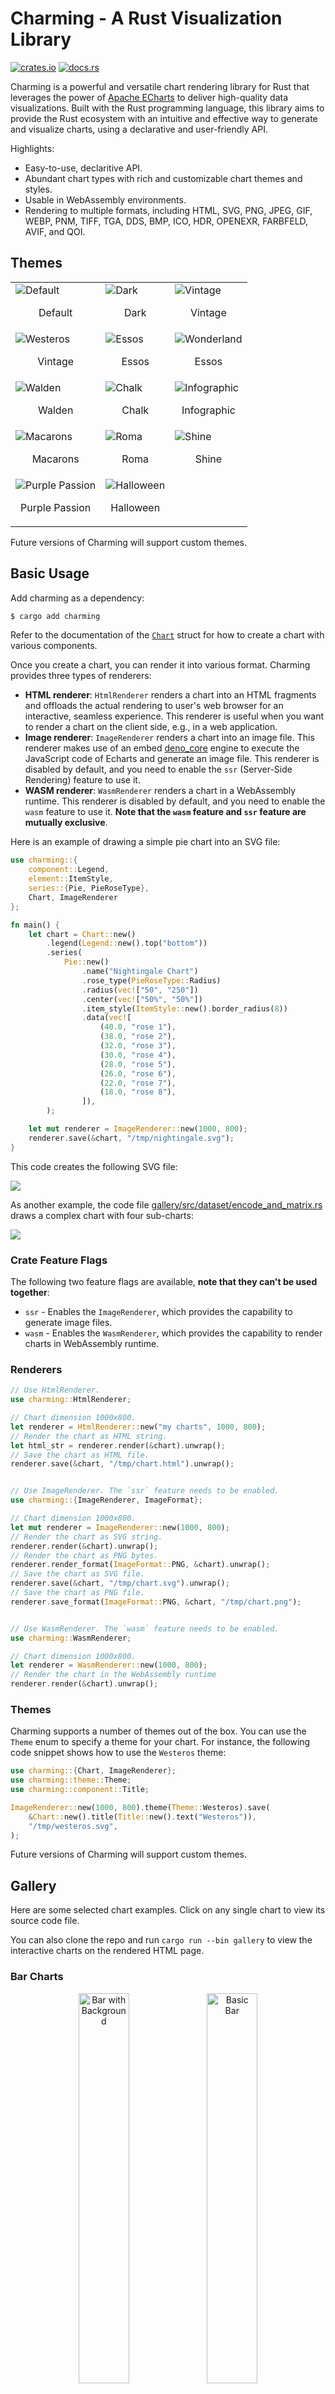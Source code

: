 # Charming - A Rust Visualization Library

[![crates.io](https://img.shields.io/crates/v/charming.svg)](https://crates.io/crates/charming)
[![docs.rs](https://docs.rs/charming/badge.svg)](https://docs.rs/charming)

Charming is a powerful and versatile chart rendering library for Rust that leverages the power of [Apache ECharts](https://echarts.apache.org/en/index.html) to deliver high-quality data visualizations. Built with the Rust programming language, this library aims to provide the Rust ecosystem with an intuitive and effective way to generate and visualize charts, using a declarative and user-friendly API.

Highlights:

- Easy-to-use, declaritive API.
- Abundant chart types with rich and customizable chart themes and styles.
- Usable in WebAssembly environments.
- Rendering to multiple formats, including HTML, SVG, PNG, JPEG, GIF, WEBP, PNM, TIFF, TGA, DDS, BMP, ICO, HDR, OPENEXR, FARBFELD, AVIF, and QOI.

## Themes

<table>
    <tr>
        <td><img src="./img/theme/default.png" alt="Default" /><p align="center">Default</p></td>
        <td><img src="./img/theme/dark.png" alt="Dark" /><p align="center">Dark</p></td>
        <td><img src="./img/theme/vintage.png" alt="Vintage" /><p align="center">Vintage</p></td>
    </tr>
    <tr>
        <td><img src="./img/theme/westeros.png" alt="Westeros" /><p align="center">Vintage</p></td>
        <td><img src="./img/theme/essos.png" alt="Essos" /><p align="center">Essos</p></td>
        <td><img src="./img/theme/wonderland.png" alt="Wonderland" /><p align="center">Essos</p></td>
    </tr>
    <tr>
        <td><img src="./img/theme/walden.png" alt="Walden" /><p align="center">Walden</p></td>
        <td><img src="./img/theme/chalk.png" alt="Chalk" /><p align="center">Chalk</p></td>
        <td><img src="./img/theme/infographic.png" alt="Infographic" /><p align="center">Infographic</p></td>
    </tr>
    <tr>
        <td><img src="./img/theme/macarons.png" alt="Macarons" /><p align="center">Macarons</p></td>
        <td><img src="./img/theme/roma.png" alt="Roma" /><p align="center">Roma</p></td>
        <td><img src="./img/theme/shine.png" alt="Shine" /><p align="center">Shine</p></td>
    </tr>
    <tr>
        <td><img src="./img/theme/purple-passion.png" alt="Purple Passion" /><p align="center">Purple Passion</p></td>
        <td><img src="./img/theme/halloween.png" alt="Halloween" /><p align="center">Halloween</p></td>
    </tr>
</table>

Future versions of Charming will support custom themes.

## Basic Usage

Add charming as a dependency:

```sh
$ cargo add charming
```

Refer to the documentation of the [`Chart`](https://docs.rs/charming/latest/charming/struct.Chart.html) struct for how to create a chart with various components.

Once you create a chart, you can render it into various format. Charming provides three types of renderers:

- **HTML renderer**: `HtmlRenderer` renders a chart into an HTML fragments and offloads the actual rendering to user's web browser for an interactive, seamless experience. This renderer is useful when you want to render a chart on the client side, e.g., in a web application.
- **Image renderer**: `ImageRenderer` renders a chart into an image file. This renderer makes use of an embed [deno_core](https://github.com/denoland/deno_core) engine to execute the JavaScript code of Echarts and generate an image file. This renderer is disabled by default, and you need to enable the `ssr` (Server-Side Rendering) feature to use it.
- **WASM renderer**: `WasmRenderer` renders a chart in a WebAssembly runtime. This renderer is disabled by default, and you need to enable the `wasm` feature to use it. **Note that the `wasm` feature and `ssr` feature are mutually exclusive**.

Here is an example of drawing a simple pie chart into an SVG file:

```rust
use charming::{
    component::Legend,
    element::ItemStyle,
    series::{Pie, PieRoseType},
    Chart, ImageRenderer
};

fn main() {
    let chart = Chart::new()
        .legend(Legend::new().top("bottom"))
        .series(
            Pie::new()
                .name("Nightingale Chart")
                .rose_type(PieRoseType::Radius)
                .radius(vec!["50", "250"])
                .center(vec!["50%", "50%"])
                .item_style(ItemStyle::new().border_radius(8))
                .data(vec![
                    (40.0, "rose 1"),
                    (38.0, "rose 2"),
                    (32.0, "rose 3"),
                    (30.0, "rose 4"),
                    (28.0, "rose 5"),
                    (26.0, "rose 6"),
                    (22.0, "rose 7"),
                    (18.0, "rose 8"),
                ]),
        );

    let mut renderer = ImageRenderer::new(1000, 800);
    renderer.save(&chart, "/tmp/nightingale.svg");
}
```

This code creates the following SVG file:

![](img/nightingale.svg)

As another example, the code file [gallery/src/dataset/encode_and_matrix.rs](./gallery/src/dataset/encode_and_matrix.rs) draws a complex chart with four sub-charts:

![](img/encode-and-matrix.svg)

### Crate Feature Flags

The following two feature flags are available, **note that they can't be used together**:

- `ssr` - Enables the `ImageRenderer`, which provides the capability to generate image files.
- `wasm` - Enables the `WasmRenderer`, which provides the capability to render charts in WebAssembly runtime.

### Renderers

```rs
// Use HtmlRenderer.
use charming::HtmlRenderer;

// Chart dimension 1000x800.
let renderer = HtmlRenderer::new("my charts", 1000, 800);
// Render the chart as HTML string.
let html_str = renderer.render(&chart).unwrap();
// Save the chart as HTML file.
renderer.save(&chart, "/tmp/chart.html").unwrap();


// Use ImageRenderer. The `ssr` feature needs to be enabled.
use charming::{ImageRenderer, ImageFormat};

// Chart dimension 1000x800.
let mut renderer = ImageRenderer::new(1000, 800);
// Render the chart as SVG string.
renderer.render(&chart).unwrap();
// Render the chart as PNG bytes.
renderer.render_format(ImageFormat::PNG, &chart).unwrap();
// Save the chart as SVG file.
renderer.save(&chart, "/tmp/chart.svg").unwrap();
// Save the chart as PNG file.
renderer.save_format(ImageFormat::PNG, &chart, "/tmp/chart.png");


// Use WasmRenderer. The `wasm` feature needs to be enabled.
use charming::WasmRenderer;

// Chart dimension 1000x800.
let renderer = WasmRenderer::new(1000, 800);
// Render the chart in the WebAssembly runtime
renderer.render(&chart).unwrap();
```

### Themes

Charming supports a number of themes out of the box. You can use the `Theme` enum to specify a theme for your chart. For instance, the following code snippet shows how to use the `Westeros` theme:

```rust
use charming::{Chart, ImageRenderer};
use charming::theme::Theme;
use charming::component::Title;

ImageRenderer::new(1000, 800).theme(Theme::Westeros).save(
    &Chart::new().title(Title::new().text("Westeros")),
    "/tmp/westeros.svg",
);
```

Future versions of Charming will support custom themes.

## Gallery

Here are some selected chart examples. Click on any single chart to view its source code file.

You can also clone the repo and run `cargo run --bin gallery` to view the interactive charts on the rendered HTML page.

### Bar Charts

<div align="center">
<a href="./gallery/src/bar/bar_with_background.rs"><img src="./img/bar/bar_with_background.svg" width="40%" alt="Bar with Background" /></a>
<a href="./gallery/src/bar/basic_bar.rs"><img src="./img/bar/basic_bar.svg" width="40%" alt="Basic Bar" /></a>
<a href="./gallery/src/bar/radial_polar_bar_label_position.rs"><img src="./img/bar/radial_polar_bar_label_position.svg" width="40%" alt="Radial Polar Bar Label Position" /></a>
<a href="./gallery/src/bar/set_style_of_single_bar.rs"><img src="./img/bar/set_style_of_single_bar.svg" width="40%" alt="Set Style of Single Bar" /></a>
<a href="./gallery/src/bar/stacked_column.rs"><img src="./img/bar/stacked_column.svg" width="40%" alt="Stacked Column" /></a>
<a href="./gallery/src/bar/tangential_polar_bar.rs"><img src="./img/bar/tangential_polar_bar.svg" width="40%" alt="Tangential Polar Bar" /></a>
<a href="./gallery/src/bar/waterfall.rs"><img src="./img/bar/waterfall.svg" width="40%" alt="Waterfall" /></a>
<a href="./gallery/src/bar/world_population.rs"><img src="./img/bar/world_population.svg" width="40%" alt="World Population" /></a>
</div>

### Boxplot Charts

<div align="center">
<a href="./gallery/src/boxplot/boxplot_light_velocity.rs"><img src="./img/boxplot/boxplot_light_velocity.svg" width="40%" alt="Boxplot Light Velocity" /></a>
<a href="./gallery/src/boxplot/multiple_categories.rs"><img src="./img/boxplot/multiple_categories.svg" width="40%" alt="Multiple Categories" /></a>
</div>

### Candlestick Charts

<div align="center">
<a href="./gallery/src/candlestick/basic_candlestick.rs"><img src="./img/candlestick/basic_candlestick.svg" width="40%" alt="Basic Candlestick" /></a>
<a href="./gallery/src/candlestick/shanghai_index.rs"><img src="./img/candlestick/shanghai_index.svg" width="40%" alt="Shanghai Index" /></a>
</div>

### Funnel Charts

<div align="center">
<a href="./gallery/src/funnel/funnel_chart.rs"><img src="./img/funnel/funnel_chart.svg" width="40%" alt="Funnel Chart" /></a>
<a href="./gallery/src/funnel/multiple_funnels.rs"><img src="./img/funnel/multiple_funnels.svg" width="40%" alt="Multiple Funnels" /></a>
</div>

### Gauge Charts

<div align="center">
<a href="./gallery/src/gauge/gauge_barometer.rs"><img src="./img/gauge/gauge_barometer.svg" width="40%" alt="Gauge Barometer" /></a>
<a href="./gallery/src/gauge/gauge_basic.rs"><img src="./img/gauge/gauge_basic.svg" width="40%" alt="Gauge Basic" /></a>
<a href="./gallery/src/gauge/gauge_simple.rs"><img src="./img/gauge/gauge_simple.svg" width="40%" alt="Gauge Simple" /></a>
</div>

### Graph Charts

<div align="center">
<a href="./gallery/src/graph/hide_overlapped_label.rs"><img src="./img/graph/hide_overlapped_label.svg" width="40%" alt="Hide Overlapped Label" /></a>
<a href="./gallery/src/graph/les_miserables.rs"><img src="./img/graph/les_miserables.svg" width="40%" alt="Les Miserables" /></a>
</div>

### Heatmap Charts

<div align="center">
<a href="./gallery/src/heatmap/heatmap_on_cartesian.rs"><img src="./img/heatmap/heatmap_on_cartesian.svg" width="40%" alt="Heatmap on Cartesian" /></a>
</div>

### Line Charts

<div align="center">
<a href="./gallery/src/line/area_pieces.rs"><img src="./img/line/area_pieces.svg" width="40%" alt="Area Pieces" /></a>
<a href="./gallery/src/line/basic_area.rs"><img src="./img/line/basic_area.svg" width="40%" alt="Basic Area" /></a>
<a href="./gallery/src/line/basic_line.rs"><img src="./img/line/basic_line.svg" width="40%" alt="Basic Line" /></a>
<a href="./gallery/src/line/confidence_band.rs"><img src="./img/line/confidence_band.svg" width="40%" alt="Confidence Band" /></a>
<a href="./gallery/src/line/data_transform_filter.rs"><img src="./img/line/data_transform_filter.svg" width="40%" alt="Data Transform Filter" /></a>
<a href="./gallery/src/line/distribution_of_electricity.rs"><img src="./img/line/distribution_of_electricity.svg" width="40%" alt="Distribution of Electricity" /></a>
<a href="./gallery/src/line/gradient_stacked_area.rs"><img src="./img/line/gradient_stacked_area.svg" width="40%" alt="Gradient Stacked Area" /></a>
<a href="./gallery/src/line/large_scale_area.rs"><img src="./img/line/large_scale_area.svg" width="40%" alt="Large Scale Area" /></a>
<a href="./gallery/src/line/line_gradient.rs"><img src="./img/line/line_gradient.svg" width="40%" alt="Line Gradient" /></a>
<a href="./gallery/src/line/rainfall.rs"><img src="./img/line/rainfall.svg" width="40%" alt="Rainfall" /></a>
<a href="./gallery/src/line/rainfall_vs_evaporation.rs"><img src="./img/line/rainfall_vs_evaporation.svg" width="40%" alt="Rainfall Vs. Evaporation" /></a>
<a href="./gallery/src/line/smoothed_line.rs"><img src="./img/line/smoothed_line.svg" width="40%" alt="Smoothed Line" /></a>
<a href="./gallery/src/line/stacked_area.rs"><img src="./img/line/stacked_area.svg" width="40%" alt="Stacked Area" /></a>
<a href="./gallery/src/line/stacked_line.rs"><img src="./img/line/stacked_line.svg" width="40%" alt="Stacked Line" /></a>
<a href="./gallery/src/line/temperature_change.rs"><img src="./img/line/temperature_change.svg" width="40%" alt="Temperature Change" /></a>
<a href="./gallery/src/line/two_value_axes_in_polar.rs"><img src="./img/line/two_value_axes_in_polar.svg" width="40%" alt="Two Value-Axes in Polar" /></a>
</div>

### Parallel Charts

<div align="center">
<a href="./gallery/src/parallel/basic_parallel.rs"><img src="./img/parallel/basic_parallel.svg" width="40%" alt="Basic Parallel" /></a>
<a href="./gallery/src/parallel/parallel_aqi.rs"><img src="./img/parallel/parallel_aqi.svg" width="40%" alt="Parallel AQI" /></a>
</div>

### Pie Charts

<div align="center">
<a href="./gallery/src/pie/doughnut_chart_with_rounded_corner.rs"><img src="./img/pie/doughnut_chart_with_rounded_corner.svg" width="40%" alt="Nightingale" /></a>
<a href="./gallery/src/pie/nightingale.rs"><img src="./img/pie/nightingale.svg" width="40%" alt="Nightingale" /></a>
<a href="./gallery/src/pie/referer_of_a_website.rs"><img src="./img/pie/referer_of_a_website.svg" width="40%" alt="Referer of a Website" /></a>
</div>

### Radar Charts

<div align="center">
<a href="./gallery/src/radar/basic_radar.rs"><img src="./img/radar/basic_radar.svg" width="40%" alt="Basic Radar" /></a>
<a href="./gallery/src/radar/multiple_radar.rs"><img src="./img/radar/multiple_radar.svg" width="40%" alt="Multiple Radar" /></a>
<a href="./gallery/src/radar/proportion_of_browsers.rs"><img src="./img/radar/proportion_of_browsers.svg" width="40%" alt="Proportion of Browsers" /></a>
</div>

### Sankey Charts

<div align="center">
<a href="./gallery/src/sankey/basic_sankey.rs"><img src="./img/sankey/basic_sankey.svg" width="40%" alt="Basic Sankey" /></a>
<a href="./gallery/src/sankey/node_align_left_sankey.rs"><img src="./img/sankey/node_align_left_sankey.svg" width="40%" alt="Node Align Left Sankey" /></a>
<a href="./gallery/src/sankey/sankey_orient_vertical.rs"><img src="./img/sankey/sankey_orient_vertical.svg" width="40%" alt="Sankey Orient Vertical" /></a>
</div>

### Scatter Charts

<div align="center">
<a href="./gallery/src/scatter/anscombe_quartet.rs"><img src="./img/scatter/anscombe_quartet.svg" width="40%" alt="Anscombe Quartet" /></a>
<a href="./gallery/src/scatter/basic_scatter.rs"><img src="./img/scatter/basic_scatter.svg" width="40%" alt="Basic Scatter" /></a>
<a href="./gallery/src/scatter/bubble_chart.rs"><img src="./img/scatter/bubble_chart.svg" width="40%" alt="Bubble Chart" /></a>
<a href="./gallery/src/scatter/effect_scatter.rs"><img src="./img/scatter/effect_scatter.svg" width="40%" alt="Effect Scatter" /></a>
<a href="./gallery/src/scatter/punch_cart_of_github.rs"><img src="./img/scatter/punch_card_of_github.svg" width="40%" alt="Punch Card of Github" /></a>
</div>

### Sunburst Charts

<div align="center">
<a href="./gallery/src/sunburst/drink_flavors.rs"><img src="./img/sunburst/drink_flavors.svg" width="40%" alt="Drink Flavors" /></a>
</div>

### Theme River Charts

<div align="center">
<a href="./gallery/src/theme_river/theme_river_lastfm.rs"><img src="./img/theme_river/theme_river_lastfm.svg" width="40%" alt="Theme River LastFM" /></a>
</div>

### Tree Charts

<div align="center">
<a href="./gallery/src/tree/from_left_to_right_tree.rs"><img src="./img/tree/from_left_to_right_tree.svg" width="40%" alt="From Left to Right Tree" /></a>
<a href="./gallery/src/tree/multiple_trees.rs"><img src="./img/tree/multiple_trees.svg" width="40%" alt="Multiple Trees" /></a>
</div>
